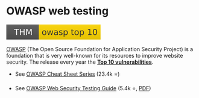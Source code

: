 # OWASP web testing

[![owasptop10](../../../_badges/thm/owasptop10.svg)](https://tryhackme.com/room/owasptop10)

<div class="row row-cols-md-2"><div>

[OWASP](https://owasp.org/) (The Open Source Foundation for Application Security Project) is a foundation that is very well-known for its resources to improve website security. The release every year the [**Top 10 vulnerabilities**](https://owasp.org/Top10/).

* See [OWASP Cheat Sheet Series](https://cheatsheetseries.owasp.org/) (23.4k ⭐)

* See [OWASP Web Security Testing Guide](https://owasp.org/www-project-web-security-testing-guide/) (5.4k ⭐, [PDF](https://github.com/OWASP/wstg/releases/download/v4.2/wstg-v4.2.pdf))
</div><div>
</div></div>